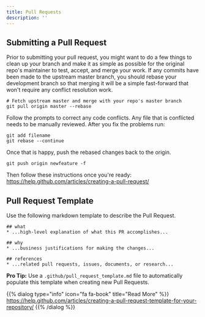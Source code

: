 ```yaml
---
title: Pull Requests
description: ''
---
```


## Submitting a Pull Request

Prior to submitting your pull request, you might want to do a few things to clean up your branch and make it as simple as possible for the original repo's maintainer to test, accept, and merge your work. If any commits have been made to the upstream master branch, you should rebase your development branch so that merging it will be a simple fast-forward that won't require any conflict resolution work.

```
# Fetch upstream master and merge with your repo's master branch
git pull origin master --rebase
```

Follow the prompts to correct any code conflicts. Any file that is conflicted needs to be manually reviewed. After you fix the problems run:

```
git add filename
git rebase --continue
```

Once that is happy, push the rebased changes back to the origin.

```
git push origin newfeature -f
```

Then follow these instructions once you're ready: <https://help.github.com/articles/creating-a-pull-request/>

## Pull Request Template

Use the following markdown template to describe the Pull Request.

```
## what
* ...high-level explanation of what this PR accomplishes...

## why
* ...business justifications for making the changes...

## references
* ...related pull requests, issues, documents, or research...
```

**Pro Tip:** Use a `.github/pull_request_template.md` file to automatically populate this template when creating new Pull Requests.

{{% dialog type="info" icon="fa fa-book" title="Read More" %}}
<https://help.github.com/articles/creating-a-pull-request-template-for-your-repository/>
{{% /dialog %}}
